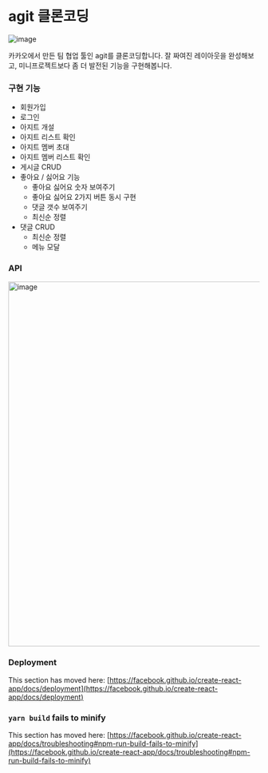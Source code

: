 # agit 클론코딩
![image](https://user-images.githubusercontent.com/105340850/209945976-eba5d93b-cdfc-4b77-89a3-b7fe437cc779.png)

카카오에서 만든 팀 협업 툴인 agit를 클론코딩합니다. 잘 짜여진 레이아웃을 완성해보고, 미니프로젝트보다 좀 더 발전된 기능을 구현해봅니다.


### 구현 기능

- 회원가입
- 로그인
- 아지트 개설
- 아지트 리스트 확인
- 아지트 멤버 초대
- 아지트 멤버 리스트 확인
- 게시글 CRUD
 - 좋아요 / 싫어요 기능
    - 좋아요 싫어요 숫자 보여주기
    - 좋아요 싫어요 2가지 버튼 동시 구현
    - 댓글 갯수 보여주기
    - 최신순 정렬
- 댓글 CRUD
    - 최신순 정렬
    - 메뉴 모달

### API

<img width="730" alt="image" src="https://user-images.githubusercontent.com/105340850/209946211-0ac84e4a-f583-420b-8fb8-758ab037d943.png">

### Deployment

This section has moved here: [https://facebook.github.io/create-react-app/docs/deployment](https://facebook.github.io/create-react-app/docs/deployment)

### `yarn build` fails to minify

This section has moved here: [https://facebook.github.io/create-react-app/docs/troubleshooting#npm-run-build-fails-to-minify](https://facebook.github.io/create-react-app/docs/troubleshooting#npm-run-build-fails-to-minify)
